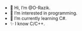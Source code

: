 - 👋 Hi, I’m @O-Razik.
- 👀 I’m interested in programming.
- 🌱 I’m currently learning C#.
- ✨ I know C/C++.

<!---
O-Razik/O-Razik is a ✨ special ✨ repository because its `README.md` (this file) appears on your GitHub profile.
You can click the Preview link to take a look at your changes.
--->
